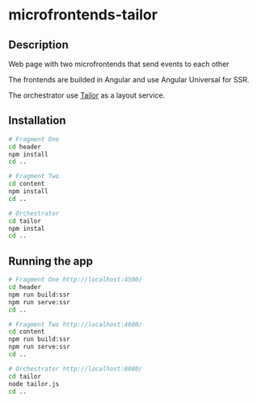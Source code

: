 # microfrontends-tailor

## Description
Web page with two microfrontends that send events to each other

The frontends are builded in Angular and use Angular Universal for SSR.

The orchestrator use [Tailor](https://github.com/zalando/tailor) as a layout service.

## Installation

```bash
# Fragment One
cd header
npm install
cd ..

# Fragment Two
cd content
npm install
cd .. 

# Orchestrator 
cd tailor
npm instal
cd ..
```

## Running the app

```bash
# Fragment One http://localhost:4500/ 
cd header
npm run build:ssr
npm run serve:ssr
cd ..

# Fragment Two http://localhost:4600/
cd content
npm run build:ssr
npm run serve:ssr
cd .. 

# Orchestrator http://localhost:8080/
cd tailor
node tailor.js
cd ..
```
